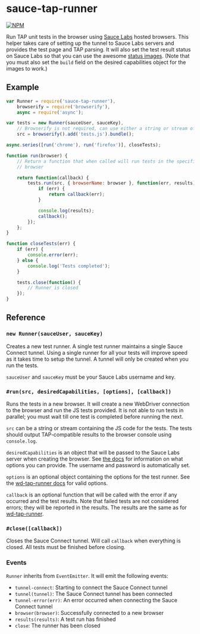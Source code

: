 # sauce-tap-runner

[![NPM](https://nodei.co/npm/sauce-tap-runner.png?compact=true)](https://nodei.co/npm/sauce-tap-runner/)

Run TAP unit tests in the browser using
[Sauce Labs](https://saucelabs.com/home) hosted browsers. This helper takes care
of setting up the tunnel to Sauce Labs servers and provides the test page and
TAP parsing. It will also set the test result status on Sauce Labs so that you
can use the awesome [status images](https://saucelabs.com/docs/status-images).
(Note that you must also set the `build` field on the desired capabilities
object for the images to work.)

## Example

```js
var Runner = require('sauce-tap-runner'),
    browserify = require('browserify'),
    async = require('async');

var tests = new Runner(sauceUser, sauceKey),
    // Browserify is not required, can use either a string or stream of JS code
    src = browserify().add('tests.js').bundle();

async.series([run('chrome'), run('firefox')], closeTests);

function run(browser) {
    // Return a function that when called will run tests in the specified
    // browser

    return function(callback) {
        tests.run(src, { browserName: browser }, function(err, results) {
            if (err) {
                return callback(err);
            }

            console.log(results);
            callback();
        });
    };
}

function closeTests(err) {
    if (err) {
        console.error(err);
    } else {
        console.log('Tests completed');
    }

    tests.close(function() {
        // Runner is closed
    });
}
```

## Reference

### `new Runner(sauceUser, sauceKey)`

Creates a new test runner. A single test runner maintains a single Sauce Connect
tunnel. Using a single runner for all your tests will improve speed as it takes
time to setup the tunnel. A tunnel will only be created when you run the tests.

`sauceUser` and `sauceKey` must be your Sauce Labs username and key.

### `#run(src, desiredCapabilities, [options], [callback])`

Runs the tests in a new browser. It will create a new WebDriver connection to
the browser and run the JS tests provided. It is not able to run tests in
parallel; you must wait till one test is completed before running the next.

`src` can be a string or stream containing the JS code for the tests. The tests
should output TAP-compatible results to the browser console using `console.log`.

`desiredCapabilities` is an object that will be passed to the Sauce Labs server
when creating the browser. See
[the docs](https://saucelabs.com/docs/additional-config) for information on what
options you can provide. The username and password is automatically set.

`options` is an optional object containing the options for the test runner. See
the [wd-tap-runner docs](https://github.com/conradz/wd-tap-runner) for valid
options.

`callback` is an optional function that will be called with the error if any
occurred and the test results. Note that failed tests are not considered errors;
they will be reported in the results. The results are the same as for
[wd-tap-runner](https://github.com/conradz/wd-tap-runner).

### `#close([callback])`

Closes the Sauce Connect tunnel. Will call `callback` when everything is closed.
All tests must be finished before closing.

### Events

`Runner` inherits from `EventEmitter`. It will emit the following events:

 * `tunnel-connect`: Starting to connect the Sauce Connect tunnel
 * `tunnel(tunnel)`: The Sauce Connect tunnel has been connected
 * `tunnel-error(err)`: An error occurred when connecting the Sauce Connect
   tunnel
 * `browser(browser)`: Successfully connected to a new browser
 * `results(results)`: A test run has finished
 * `close`: The runner has been closed
